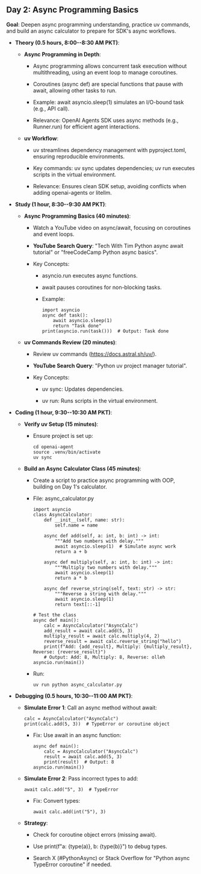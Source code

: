 Day 2: Async Programming Basics
-------------------------------

**Goal**: Deepen async programming understanding, practice uv commands, and build an async calculator to prepare for SDK's async workflows.

-   **Theory (0.5 hours, 8:00--8:30 AM PKT)**:

    -   **Async Programming in Depth**:

        -   Async programming allows concurrent task execution without multithreading, using an event loop to manage coroutines.

        -   Coroutines (async def) are special functions that pause with await, allowing other tasks to run.

        -   Example: await asyncio.sleep(1) simulates an I/O-bound task (e.g., API call).

        -   Relevance: OpenAI Agents SDK uses async methods (e.g., Runner.run) for efficient agent interactions.

    -   **uv Workflow**:

        -   uv streamlines dependency management with pyproject.toml, ensuring reproducible environments.

        -   Key commands: uv sync updates dependencies; uv run executes scripts in the virtual environment.

        -   Relevance: Ensures clean SDK setup, avoiding conflicts when adding openai-agents or litellm.

-   **Study (1 hour, 8:30--9:30 AM PKT)**:

    -   **Async Programming Basics (40 minutes)**:

        -   Watch a YouTube video on async/await, focusing on coroutines and event loops.

        -   **YouTube Search Query**: "Tech With Tim Python async await tutorial" or "freeCodeCamp Python async basics".

        -   Key Concepts:

            -   asyncio.run executes async functions.

            -   await pauses coroutines for non-blocking tasks.

            -   Example:

                ```
                import asyncio
                async def task():
                    await asyncio.sleep(1)
                    return "Task done"
                print(asyncio.run(task()))  # Output: Task done
                ```

    -   **uv Commands Review (20 minutes)**:

        -   Review uv commands (https://docs.astral.sh/uv/).

        -   **YouTube Search Query**: "Python uv project manager tutorial".

        -   Key Concepts:

            -   uv sync: Updates dependencies.

            -   uv run: Runs scripts in the virtual environment.

-   **Coding (1 hour, 9:30--10:30 AM PKT)**:

    -   **Verify uv Setup (15 minutes)**:

        -   Ensure project is set up:

            ```
            cd openai-agent
            source .venv/bin/activate
            uv sync
            ```

    -   **Build an Async Calculator Class (45 minutes)**:

        -   Create a script to practice async programming with OOP, building on Day 1's calculator.

        -   File: async_calculator.py

            ```
            import asyncio
            class AsyncCalculator:
                def __init__(self, name: str):
                    self.name = name

                async def add(self, a: int, b: int) -> int:
                    """Add two numbers with delay."""
                    await asyncio.sleep(1)  # Simulate async work
                    return a + b

                async def multiply(self, a: int, b: int) -> int:
                    """Multiply two numbers with delay."""
                    await asyncio.sleep(1)
                    return a * b

                async def reverse_string(self, text: str) -> str:
                    """Reverse a string with delay."""
                    await asyncio.sleep(1)
                    return text[::-1]

            # Test the class
            async def main():
                calc = AsyncCalculator("AsyncCalc")
                add_result = await calc.add(5, 3)
                multiply_result = await calc.multiply(4, 2)
                reverse_result = await calc.reverse_string("hello")
                print(f"Add: {add_result}, Multiply: {multiply_result}, Reverse: {reverse_result}")
                # Output: Add: 8, Multiply: 8, Reverse: olleh
            asyncio.run(main())
            ```

        -   Run:

            ```
            uv run python async_calculator.py
            ```

-   **Debugging (0.5 hours, 10:30--11:00 AM PKT)**:

    -   **Simulate Error 1**: Call an async method without await:

        ```
        calc = AsyncCalculator("AsyncCalc")
        print(calc.add(5, 3))  # TypeError or coroutine object
        ```

        -   Fix: Use await in an async function:

            ```
            async def main():
                calc = AsyncCalculator("AsyncCalc")
                result = await calc.add(5, 3)
                print(result)  # Output: 8
            asyncio.run(main())
            ```

    -   **Simulate Error 2**: Pass incorrect types to add:

        ```
        await calc.add("5", 3)  # TypeError
        ```

        -   Fix: Convert types:

            ```
            await calc.add(int("5"), 3)
            ```

    -   **Strategy**:

        -   Check for coroutine object errors (missing await).

        -   Use print(f"a: {type(a)}, b: {type(b)}") to debug types.

        -   Search X (#PythonAsync) or Stack Overflow for "Python async TypeError coroutine" if needed.
